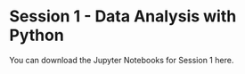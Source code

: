 # Session 1 - Data Analysis with Python

You can download the Jupyter Notebooks for Session 1 here. 
